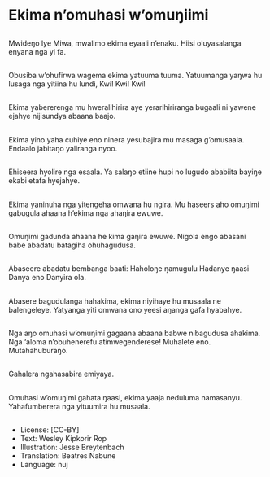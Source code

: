 # Ekima n’omuhasi w’omuŋiimi

##
Mwideŋo lye Miwa, mwalimo
ekima eyaali n’enaku.
Hiisi oluyasalanga enyana nga
yi fa.

##
Obusiba w’ohufirwa wagema
ekima yatuuma tuuma.
Yatuumanga yaŋwa hu lusaga
nga yitiina hu lundi, Kwi! Kwi!
Kwi!

##
Ekima yabererenga mu
hweralihirira aye yerarihiriranga
bugaali ni yawene ejahye
nijisundya abaana baajo.

##
Ekima yino yaha cuhiye eno
ninera yesubajira mu masaga
g’omusaala.
Endaalo jabitaŋo yaliranga
nyoo.

##
Ehiseera hyolire nga esaala.
Ya salaŋo etiine hupi no lugudo
ababiita bayiŋe ekabi etafa
hyejahye.

##
Ekima yaninuha nga yitengeha
omwana hu ngira.
Mu haseers aho omuŋimi
gabugula ahaana h’ekima nga
ahaŋira ewuwe.

##
Omuŋimi gadunda ahaana he
kima gaŋira ewuwe.
Nigola engo abasani babe
abadatu batagiha
ohuhagudusa.

##
Abaseere abadatu bembanga
baati:
Haholoŋe ŋamugulu
Hadanye ŋaasi
Danya eno
Danyira ola.

##
Abasere bagudulanga
hahakima, ekima niyihaye hu
musaala ne balengeleye.
Yatyanga yiti omwana ono yeesi
aŋanga gafa hyabahye.

##
Nga aŋo omuhasi w’omuŋimi
gagaana abaana babwe
nibagudusa ahakima.
Nga ‘aloma n’obuhenerefu
atimwegenderese! Muhalete
eno. Mutahahuburaŋo.

##
Gahalera ngahasabira emiyaya.

##
Omuhasi w’omuŋimi gahata
ŋaasi, ekima yaaja neduluma
namasanyu.
Yahafumberera nga yituumira
hu musaala.

##
* License: [CC-BY]
* Text: Wesley Kipkorir Rop
* Illustration: Jesse Breytenbach
* Translation: Beatres Nabune
* Language: nuj
